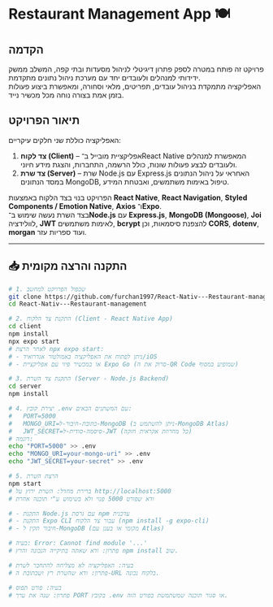 # Restaurant Management App 🍽️

## הקדמה
פרויקט זה פותח במטרה לספק פתרון דיגיטלי לניהול מסעדות ובתי קפה, המשלב ממשק ידידותי למנהלים ולעובדים יחד עם מערכת ניהול נתונים מתקדמת.  
האפליקציה מתמקדת בניהול עובדים, תפריטים, מלאי וסחורה, ומאפשרת ביצוע פעולות בזמן אמת בצורה נוחה מכל מכשיר נייד.

## תיאור הפרויקט
האפליקציה כוללת שני חלקים עיקריים:
1. **צד לקוח (Client)** – אפליקציית מובייל ב־React Native המאפשרת למנהלים ולעובדים לבצע פעולות שונות, כולל הרשמה, התחברות, והצגת מידע חיוני.
2. **צד שרת (Server)** – שרת Node.js עם Express.js האחראי על ניהול הנתונים במסד הנתונים MongoDB, טיפול באימות משתמשים, ואבטחת המידע.

הפרויקט בנוי בצד הלקוח באמצעות **React Native**, **React Navigation**, **Styled Components / Emotion Native**, **Axios** ו־**Expo**.  
בצד השרת נעשה שימוש ב־**Node.js** עם **Express.js**, **MongoDB (Mongoose)**, **Joi** לוולידציה, **JWT** לאימות משתמשים, **bcrypt** להצפנת סיסמאות, וכן **CORS**, **dotenv**, **morgan** ועוד ספריות עזר.  

---

## 📥 התקנה והרצה מקומית
```bash
# 1. שכפול הפרויקט למחשב
git clone https://github.com/furchan1997/React-Nativ---Restaurant-management.git
cd React-Nativ---Restaurant-management

# 2. התקנת צד הלקוח (Client - React Native App)
cd client
npm install
npx expo start
# לאחר הרצת npx expo start:
# - ניתן לפתוח את האפליקציה באמולטור אנדרואיד/iOS
# - או במכשיר פיזי עם אפליקציית Expo Go (סרוק את ה-QR Code שמופיע במסוף)

# 3. התקנת צד השרת (Server - Node.js Backend)
cd server
npm install

# 4. יצירת קובץ .env עם המשתנים הבאים:
#   PORT=5000
#   MONGO_URI=כתובת-חיבור-ל-MongoDB (ניתן להשתמש ב-MongoDB Atlas)
#   JWT_SECRET=סיסמה-סודית-ל-JWT (כל מחרוזת אקראית חזקה)
# דוגמה:
echo "PORT=5000" >> .env
echo "MONGO_URI=your-mongo-uri" >> .env
echo "JWT_SECRET=your-secret" >> .env

# 5. הרצת השרת
npm start
# ברירת מחדל: השרת ירוץ על http://localhost:5000
# ודא שפורט 5000 פנוי ולא בשימוש ע"י תוכנה אחרת

# - התקנת Node.js עם גרסת npm עדכנית
# - התקנת Expo CLI עבור צד הלקוח (npm install -g expo-cli)
# - חיבור תקין ל-MongoDB (מקומי או בענן עם Atlas)

# בעיה: Error: Cannot find module '...'
# פתרון: ודא שאתה בתיקייה הנכונה והרץ npm install שוב.

# בעיה: האפליקציה לא מצליחה להתחבר לשרת
# פתרון: ודא שהשרת רץ ושכתובת ה-URL בלקוח נכונה.

# בעיה: פורט תפוס
# פתרון: שנה את ערך PORT בקובץ .env או סגור תוכנה שמשתמשת בפורט הזה.
